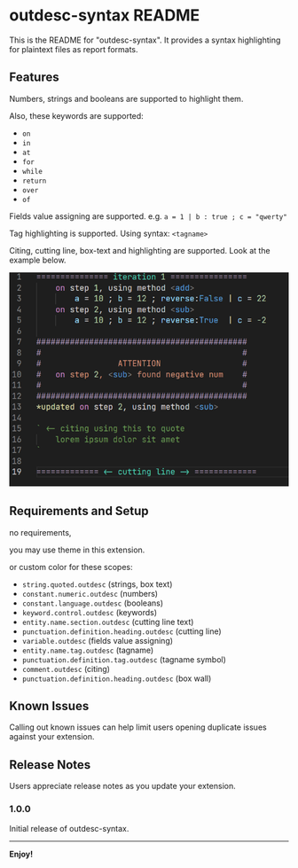 # outdesc-syntax README

This is the README for "outdesc-syntax". It provides a syntax highlighting for plaintext files as report formats.


## Features

Numbers, strings and booleans are supported to highlight them.

Also, these keywords are supported: 
- `on`
- `in`
- `at`
- `for`
- `while`
- `return`
- `over`
- `of`

Fields value assigning are supported. e.g. `a = 1 | b : true ; c = "qwerty"`

Tag highlighting is supported. Using syntax: `<tagname>`

Citing, cutting line, box-text and highlighting are supported. Look at the example below.


![example](images/example.png)


## Requirements and Setup

no requirements,

you may use theme in this extension.

or custom color for these scopes:

- `string.quoted.outdesc` (strings, box text)
- `constant.numeric.outdesc` (numbers)
- `constant.language.outdesc` (booleans)
- `keyword.control.outdesc` (keywords)
- `entity.name.section.outdesc` (cutting line text)
- `punctuation.definition.heading.outdesc` (cutting line)
- `variable.outdesc` (fields value assigning)
- `entity.name.tag.outdesc` (tagname)
- `punctuation.definition.tag.outdesc` (tagname symbol)
- `comment.outdesc` (citing)
- `punctuation.definition.heading.outdesc` (box wall)

## Known Issues

Calling out known issues can help limit users opening duplicate issues against your extension.

## Release Notes

Users appreciate release notes as you update your extension.

### 1.0.0

Initial release of outdesc-syntax.

---

**Enjoy!**
